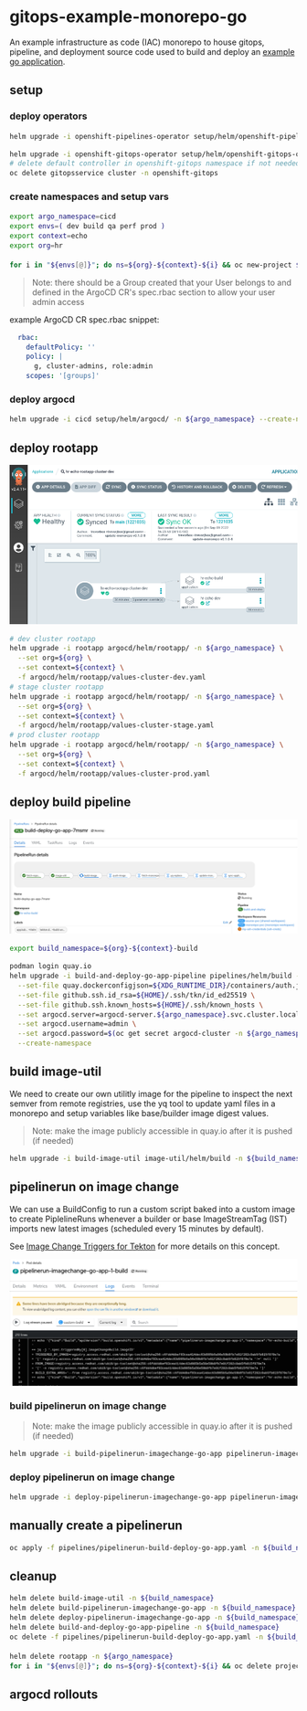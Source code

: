 # gitops-example-monorepo-go

An example infrastructure as code (IAC) monorepo to house gitops, pipeline, and deployment source code used to build and deploy an [example go application](https://github.com/trevorbox/s2i/tree/master/go).

## setup

### deploy operators

```sh
helm upgrade -i openshift-pipelines-operator setup/helm/openshift-pipelines-operator/ -n openshift-operators
```

```sh
helm upgrade -i openshift-gitops-operator setup/helm/openshift-gitops-operator/ -n openshift-operators
# delete default controller in openshift-gitops namespace if not needed
oc delete gitopsservice cluster -n openshift-gitops
```

### create namespaces and setup vars

```sh
export argo_namespace=cicd
export envs=( dev build qa perf prod )
export context=echo
export org=hr

for i in "${envs[@]}"; do ns=${org}-${context}-${i} && oc new-project ${ns} && oc label namespace ${ns} argocd.argoproj.io/managed-by=${argo_namespace}; done
```

> Note: there should be a Group created that your User belongs to and defined in the ArgoCD CR's spec.rbac section to allow your user admin access

example ArgoCD CR spec.rbac snippet:

```yaml
  rbac:
    defaultPolicy: ''
    policy: |
      g, cluster-admins, role:admin
    scopes: '[groups]'
```

### deploy argocd

```sh
helm upgrade -i cicd setup/helm/argocd/ -n ${argo_namespace} --create-namespace
```

## deploy rootapp

![ArgoCD Root Application](.pics/argocd-rootapp.png)

```sh
# dev cluster rootapp
helm upgrade -i rootapp argocd/helm/rootapp/ -n ${argo_namespace} \
  --set org=${org} \
  --set context=${context} \
  -f argocd/helm/rootapp/values-cluster-dev.yaml
# stage cluster rootapp
helm upgrade -i rootapp argocd/helm/rootapp/ -n ${argo_namespace} \
  --set org=${org} \
  --set context=${context} \
  -f argocd/helm/rootapp/values-cluster-stage.yaml
# prod cluster rootapp
helm upgrade -i rootapp argocd/helm/rootapp/ -n ${argo_namespace} \
  --set org=${org} \
  --set context=${context} \
  -f argocd/helm/rootapp/values-cluster-prod.yaml
```

## deploy build pipeline

![Pipeline Build and Deploy](.pics/pipeline-build-and-deploy.png)

```sh
export build_namespace=${org}-${context}-build
```

```sh
podman login quay.io
helm upgrade -i build-and-deploy-go-app-pipeline pipelines/helm/build -n ${build_namespace} \
  --set-file quay.dockerconfigjson=${XDG_RUNTIME_DIR}/containers/auth.json \
  --set-file github.ssh.id_rsa=${HOME}/.ssh/tkn/id_ed25519 \
  --set-file github.ssh.known_hosts=${HOME}/.ssh/known_hosts \
  --set argocd.server=argocd-server.${argo_namespace}.svc.cluster.local \
  --set argocd.username=admin \
  --set argocd.password=$(oc get secret argocd-cluster -n ${argo_namespace} -o jsonpath={.data.admin\\.password} | base64 -d) \
  --create-namespace
```

## build image-util

We need to create our own utilitly image for the pipeline to inspect the next semver from remote registries, use the yq tool to update yaml files in a monorepo and setup variables like base/builder image digest values.

> Note: make the image publicly accessible in quay.io after it is pushed (if needed)

```sh
helm upgrade -i build-image-util image-util/helm/build -n ${build_namespace}
```

## pipelinerun on image change

We can use a BuildConfig to run a custom script baked into a custom image to create PiplelineRuns whenever a builder or base ImageStreamTag (IST) imports new latest images (scheduled every 15 minutes by default).

See [Image Change Triggers for Tekton](https://labs.consol.de/development/kubernetes/openshift/2022/03/14/image-change-triggers-for-tekton.html) for more details on this concept.

![BuildConfig Tekton Image Change Trigger](.pics/tekton-image-change-trigger.png)

### build pipelinerun on image change

> Note: make the image publicly accessible in quay.io after it is pushed (if needed)

```sh
helm upgrade -i build-pipelinerun-imagechange-go-app pipelinerun-imagechange-go-app/helm/build -n ${build_namespace}
```

### deploy pipelinerun on image change

```sh
helm upgrade -i deploy-pipelinerun-imagechange-go-app pipelinerun-imagechange-go-app/helm/deploy -n ${build_namespace}
```

## manually create a pipelinerun

```sh
oc apply -f pipelines/pipelinerun-build-deploy-go-app.yaml -n ${build_namespace}
```

## cleanup

```sh
helm delete build-image-util -n ${build_namespace}
helm delete build-pipelinerun-imagechange-go-app -n ${build_namespace}
helm delete deploy-pipelinerun-imagechange-go-app -n ${build_namespace}
helm delete build-and-deploy-go-app-pipeline -n ${build_namespace}
oc delete -f pipelines/pipelinerun-build-deploy-go-app.yaml -n ${build_namespace}

helm delete rootapp -n ${argo_namespace}
for i in "${envs[@]}"; do ns=${org}-${context}-${i} && oc delete project ${ns}; done
```

## argocd rollouts

```sh

```
